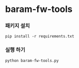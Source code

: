 # baram-fw-tools

### 패키지 설치 
~~~
pip install -r requirements.txt
~~~

### 실행 하기
~~~
python baram-fw-tools.py
~~~